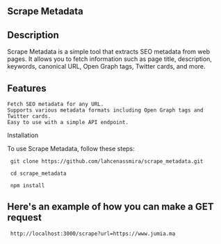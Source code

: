## Scrape Metadata
 ## Description

Scrape Metadata is a simple tool that extracts SEO metadata from web pages. It allows you to fetch information such as page title, description, keywords, canonical URL, Open Graph tags, Twitter cards, and more.
  ## Features

    Fetch SEO metadata for any URL.
    Supports various metadata formats including Open Graph tags and Twitter cards.
    Easy to use with a simple API endpoint.

Installation

To use Scrape Metadata, follow these steps:
    
     git clone https://github.com/lahcenassmira/scrape_metadata.git

     cd scrape_metadata

     npm install

 ## Here's an example of how you can make a GET request
 
     http://localhost:3000/scrape?url=https://www.jumia.ma

